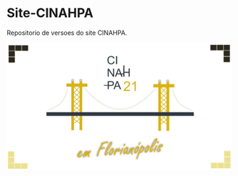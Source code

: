 # Site-CINAHPA
Repositorio de versoes do site CINAHPA.

![Logomarca-CINAHPA](/CINAHPA/Images/cinahpa1.jpg)

